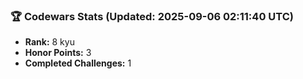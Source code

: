 ### 🏆 Codewars Stats (Updated: 2025-09-06 02:11:40 UTC)

- **Rank:** 8 kyu
- **Honor Points:** 3
- **Completed Challenges:** 1
